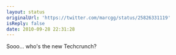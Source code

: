 ```yaml
---
layout: status
originalUrl: 'https://twitter.com/marcgg/status/25826331119'
isReply: false
date: 2010-09-28 22:31:28
---
```


Sooo... who's the new Techcrunch?
